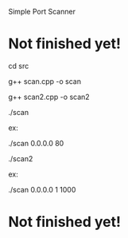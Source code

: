 Simple Port Scanner

# Not finished yet!


cd src

g++ scan.cpp -o scan

g++ scan2.cpp -o scan2

./scan <ip> <port>
  
ex:
  
./scan 0.0.0.0 80

  
./scan2 <ip> <starting port> <ending port>
  
ex:
  
./scan 0.0.0.0 1 1000

  
  
# Not finished yet!
